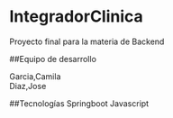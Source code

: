 # IntegradorClinica

Proyecto final para la materia de Backend 

##Equipo de desarrollo

Garcia,Camila  
Diaz,Jose

##Tecnologías
Springboot
Javascript
